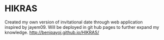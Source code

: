 # HIKRAS
Created my own version of  invitational date through web application inspired by jayem09. Will be deployed in git hub pages to further expand my knowledge. http://benipayoj.github.io/HIKRAS/
